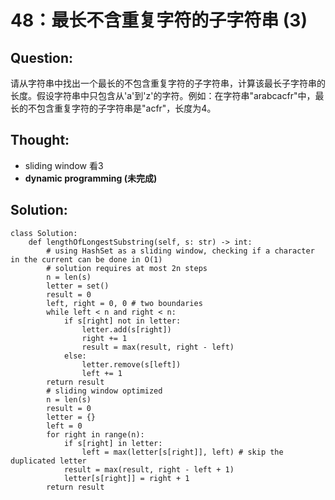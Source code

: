 # 48：最长不含重复字符的子字符串 \(3\)

## Question:

请从字符串中找出一个最长的不包含重复字符的子字符串，计算该最长子字符串的长度。假设字符串中只包含从'a'到'z'的字符。例如：在字符串"arabcacfr"中，最长的不包含重复字符的子字符串是"acfr"，长度为4。

## Thought:

* sliding window 看3
* **dynamic programming \(未完成\)**

## Solution:

```text
class Solution:
    def lengthOfLongestSubstring(self, s: str) -> int:
        # using HashSet as a sliding window, checking if a character in the current can be done in O(1)
        # solution requires at most 2n steps
        n = len(s)
        letter = set()
        result = 0
        left, right = 0, 0 # two boundaries
        while left < n and right < n:
            if s[right] not in letter:
                letter.add(s[right])
                right += 1
                result = max(result, right - left)
            else:
                letter.remove(s[left])
                left += 1
        return result
        # sliding window optimized
        n = len(s)
        result = 0
        letter = {}
        left = 0
        for right in range(n):
            if s[right] in letter:
                left = max(letter[s[right]], left) # skip the duplicated letter
            result = max(result, right - left + 1)
            letter[s[right]] = right + 1
        return result 
```

